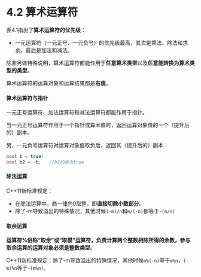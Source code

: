 # 4.2 算术运算符

表4.1指出了**算术运算符的优先级**：

- 一元运算符（一元正号、一元负号）的优先级最高，其次是乘法、除法和求余，最后是加法和减法。

除非另做特殊说明，算术运算符都能作用于**任意算术类型**以及**任意能转换为算术类型的类型**。

算术运算符的运算对象和运算结果都是**右值**。



#### 算术运算符与指针

一元正号运算符、加法运算符和减法运算符都能作用于指针。

当一元正号运算符作用于一个指针或算术值时，返回运算对象值的一个（提升后的）副本。



另，一元负号运算符对运算对象值取负后，返回其（提升后的）副本：

```cpp
bool b = true;
bool b2 = -b;	//b2的值为true 
```



#### 除法运算

C++11新标准规定：

- 在除法运算中，商一律向0取整，即**直接切除小数部分**。
- 除了-m导致溢出的特殊情况，其他时候`(-m)/n`和`m/(-n)`都等于`-(m/n)`



#### 取余运算

**运算符%**俗称“取余”或“取模”运算符，负责计算两个整数相除所得的余数，参与取余运算的运算对象必须是**整数类型**。

C++11新标准规定：除了-m导致溢出的特殊情况，其他时候`m%(-n)`等于`m%n`，`(-m)%n`等于`-(m%n)`。